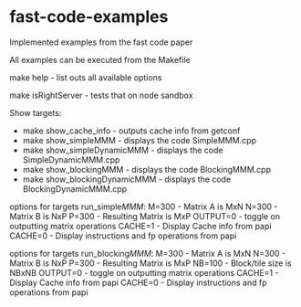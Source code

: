 # fast-code-examples
Implemented examples from the fast code paper

All examples can be executed from the Makefile

make help - list outs all available options

make isRightServer - tests that on node sandbox

Show targets:
 - make show_cache_info         - outputs cache info from getconf
 - make show_simpleMMM          - displays the code SimpleMMM.cpp
 - make show_simpleDynamicMMM   - displays the code SimpleDynamicMMM.cpp
 - make show_blockingMMM        - displays the code BlockingMMM.cpp
 - make show_blockingDynamicMMM - displays the code BlockingDynamicMMM.cpp

options for targets run_simple*MMM*:
 M=300    - Matrix A is MxN
 N=300    - Matrix B is NxP
 P=300    - Resulting Matrix is MxP
 OUTPUT=0 - toggle on outputting matrix operations
 CACHE=1  - Display Cache info from papi
 CACHE=0  - Display instructions and fp operations from papi

options for targets run_blocking*MMM*:
 M=300    - Matrix A is MxN
 N=300    - Matrix B is NxP
 P=300    - Resulting Matrix is MxP
 NB=100   - Block/tile size is NBxNB
 OUTPUT=0 - toggle on outputting matrix operations
 CACHE=1  - Display Cache info from papi
 CACHE=0  - Display instructions and fp operations from papi


